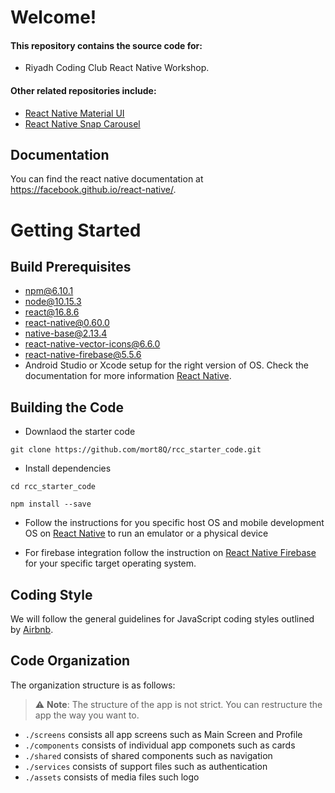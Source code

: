 # Welcome\! 
#### This repository contains the source code for:

  * Riyadh Coding Club React Native Workshop.
  
#### Other related repositories include:
  * [React Native Material UI](https://github.com/xotahal/react-native-material-ui)
  * [React Native Snap Carousel](https://github.com/archriss/react-native-snap-carousel?source=post_page)


## Documentation

You can find the react native documentation at https://facebook.github.io/react-native/.

# Getting Started

## Build Prerequisites

* npm@6.10.1
* node@10.15.3
* react@16.8.6
* react-native@0.60.0
* native-base@2.13.4
* react-native-vector-icons@6.6.0
* react-native-firebase@5.5.6
* Android Studio or Xcode setup for 
the right version of OS. Check the documentation for more information [React Native](https://facebook.github.io/react-native/docs/getting-started).


## Building the Code

* Downlaod the starter code
```shell
git clone https://github.com/mort8Q/rcc_starter_code.git
```

* Install dependencies
```shell
cd rcc_starter_code
```
```shell
npm install --save
```
* Follow the instructions for you specific host OS and mobile 
development OS on [React Native](https://facebook.github.io/react-native/docs/getting-started) to run an
emulator or a physical device

* For firebase integration follow the instruction on [React Native Firebase](https://rnfirebase.io/docs/v5.x.x/installation/initial-setup) for your specific target operating system.


## Coding Style

We will follow the general guidelines for JavaScript coding styles outlined by [Airbnb](https://github.com/airbnb/javascript/tree/master/react).

## Code Organization

The organization structure is as follows:

> ⚠ **Note**: The structure of the app is not strict. You can restructure the app the way you want to.
* `./screens` consists all app screens such as Main Screen and Profile
* `./components` consists of individual app componets such as cards
* `./shared` consists of shared components such as navigation
* `./services` consists of support files such as authentication 
* `./assets` consists of media files such logo



 